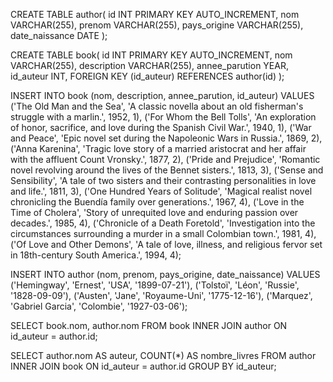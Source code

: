 <!-- Creer une base de données library_db-->
<!-- Creer une table book -->
<!-- id,nom,description,annee_parution, id_auteur ( clé etrangere )-->

<!-- Creer une table author -->
<!-- id,nom,prenom,pays_origine,date_naissance -->

CREATE TABLE author(
id INT PRIMARY KEY AUTO_INCREMENT,
nom VARCHAR(255),
prenom VARCHAR(255),
pays_origine VARCHAR(255),
date_naissance DATE
);

CREATE TABLE book(
id INT PRIMARY KEY AUTO_INCREMENT,
nom VARCHAR(255),
description VARCHAR(255),
annee_parution YEAR,
id_auteur INT,
FOREIGN KEY (id_auteur) REFERENCES author(id)
);
<!-- inserer des données -->
<!-- 1à livres et 4 auteurs -->

INSERT INTO book (nom, description, annee_parution, id_auteur)
VALUES
('The Old Man and the Sea', 'A classic novella about an old fisherman\'s struggle with a marlin.', 1952, 1),
('For Whom the Bell Tolls', 'An exploration of honor, sacrifice, and love during the Spanish Civil War.', 1940, 1),
('War and Peace', 'Epic novel set during the Napoleonic Wars in Russia.', 1869, 2),
('Anna Karenina', 'Tragic love story of a married aristocrat and her affair with the affluent Count Vronsky.', 1877, 2),
('Pride and Prejudice', 'Romantic novel revolving around the lives of the Bennet sisters.', 1813, 3),
('Sense and Sensibility', 'A tale of two sisters and their contrasting personalities in love and life.', 1811, 3),
('One Hundred Years of Solitude', 'Magical realist novel chronicling the Buendía family over generations.', 1967, 4),
('Love in the Time of Cholera', 'Story of unrequited love and enduring passion over decades.', 1985, 4),
('Chronicle of a Death Foretold', 'Investigation into the circumstances surrounding a murder in a small Colombian town.', 1981, 4),
('Of Love and Other Demons', 'A tale of love, illness, and religious fervor set in 18th-century South America.', 1994, 4);

INSERT INTO author (nom, prenom, pays_origine, date_naissance)
VALUES ('Hemingway', 'Ernest', 'USA', '1899-07-21'),
('Tolstoï', 'Léon', 'Russie', '1828-09-09'),
('Austen', 'Jane', 'Royaume-Uni', '1775-12-16'),
('Marquez', 'Gabriel Garcia', 'Colombie', '1927-03-06');

SELECT book.nom, author.nom FROM book INNER JOIN author ON id_auteur = author.id;

SELECT author.nom AS auteur, COUNT(*) AS nombre_livres FROM author INNER JOIN book ON id_auteur = author.id GROUP BY id_auteur;